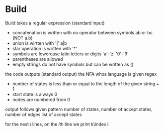 # Build
Build takes a regular expression (standard input)

- concatenation is written with no operator between symbols ab or bc. (NOT a.b)
- union is wirtten with '|' a|b
- star operation is written with '*'
- symbols are lowercase latin letters or digits 'a'-'z' '0'-'9'
- parentheses are allowed
- empty strings do not have symbols but can be written as ()

the code outputs (standard output) the NFA whos language is given regex 
- number of states is less than or equal to the length of the given string + 1
- start state is always 0
- nodes are numbered from 0

output follows given pattern
number of states, number of accept states, number of edges
list of accept states

for the next *i* lines, on the *i*th line we print k\index i
